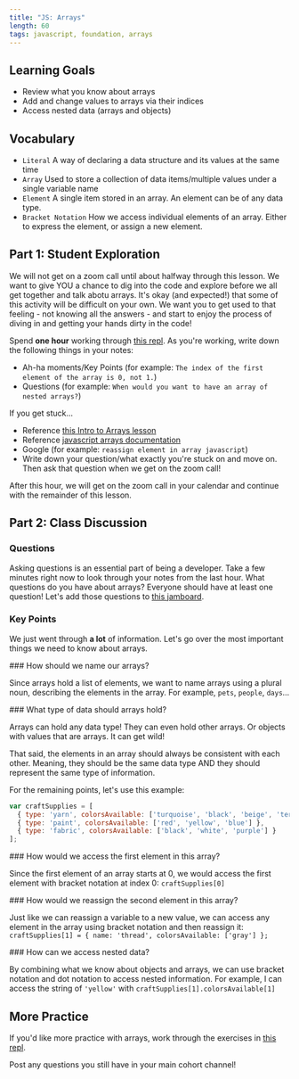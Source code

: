 ```yaml
---
title: "JS: Arrays"
length: 60
tags: javascript, foundation, arrays
---
```


## Learning Goals

* Review what you know about arrays
* Add and change values to arrays via their indices  
* Access nested data (arrays and objects)

## Vocabulary

- `Literal`  A way of declaring a data structure and its values at the same time
- `Array` Used to store a collection of data items/multiple values under a single variable name
- `Element` A single item stored in an array. An element can be of any data type.
- `Bracket Notation` How we access individual elements of an array. Either to
  express the element, or assign a new element.

## Part 1: Student Exploration

We will not get on a zoom call until about halfway through this lesson. We want to give YOU a chance to dig into the code and explore before we all get together and talk abotu arrays. It's okay (and expected!) that some of this activity will be difficult on your own. We want you to get used to that feeling - not knowing all the answers - and start to enjoy the process of diving in and getting your hands dirty in the code!

Spend **one hour** working through [this repl](https://replit.com/@kaylaewood/arrays-1#index.js). As you're working, write down the following things in your notes:
* Ah-ha moments/Key Points (for example: `The index of the first element of the array is 0, not 1.`)
* Questions (for example: `When would you want to have an array of nested arrays?`)

If you get stuck...
* Reference [this Intro to Arrays lesson](https://frontend.turing.edu/lessons/module-1/js-intro-to-arrays.html)
* Reference [javascript arrays documentation](https://developer.mozilla.org/en-US/docs/Web/JavaScript/Reference/Global_Objects/Array)
* Google (for example: `reassign element in array javascript`)
* Write down your question/what exactly you're stuck on and move on. Then ask that question when we get on the zoom call!

After this hour, we will get on the zoom call in your calendar and continue with the remainder of this lesson.

## Part 2: Class Discussion

### Questions

Asking questions is an essential part of being a developer. Take a few minutes right now to look through your notes from the last hour. What questions do you have about arrays? Everyone should have at least one question! Let's add those questions to [this jamboard](https://jamboard.google.com/d/1JwoZ0xbAGtREcnw4-cHTAlyEhQbVEBiP15JWRLNMwUA/edit?usp=sharing).

### Key Points

We just went through **a lot** of information. Let's go over the most important things we need to know about arrays.  

<section class="answer">
### How should we name our arrays?

Since arrays hold a list of elements, we want to name arrays using a plural noun, describing the elements in the array. For example, `pets`, `people`, `days`...
</section>

<section class="answer">
### What type of data should arrays hold?

Arrays can hold any data type! They can even hold other arrays. Or objects with values that are arrays. It can get wild!   

That said, the elements in an array should always be consistent with each other. Meaning, they should be the same data type AND they should represent the same type of information.
</section>

For the remaining points, let's use this example:

```js
var craftSupplies = [
  { type: 'yarn', colorsAvailable: ['turquoise', 'black', 'beige', 'terracotta'] },
  { type: 'paint', colorsAvailable: ['red', 'yellow', 'blue'] },
  { type: 'fabric', colorsAvailable: ['black', 'white', 'purple'] }
];
```

<section class="answer">
### How would we access the first element in this array?

Since the first element of an array starts at 0, we would access the first element with bracket notation at index 0: `craftSupplies[0]`
</section>

<section class="answer">
### How would we reassign the second element in this array?

Just like we can reassign a variable to a new value, we can access any element in the array using bracket notation and then reassign it:
`craftSupplies[1] = { name: 'thread', colorsAvailable: ['gray'] };`
</section>

<section class="answer">
### How can we access nested data?

By combining what we know about objects and arrays, we can use bracket notation and dot notation to access nested information. For example, I can access the string of `'yellow'` with `craftSupplies[1].colorsAvailable[1]`
</section>

## More Practice

If you'd like more practice with arrays, work through the exercises in [this repl](https://replit.com/@kaylaewood/NestedDataPractice#index.js).

Post any questions you still have in your main cohort channel!
